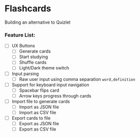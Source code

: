 # Flashcards
Building an alternative to Quizlet

### Feature List:
- [ ] UX Buttons
    - [ ] Generate cards
    - [ ] Start studying
    - [ ] Shuffle cards
    - [ ] Light/Dark theme switch
- [ ] Input parsing
    - [ ] Raw user input using comma separation `word,definition`
- [ ] Support for keyboard input navigation
    - [ ] Spacebar flips card
    - [ ] Arrow keys progress through cards
- [ ] Import file to generate cards
    - [ ] Import as JSON file
    - [ ] Import as CSV file
- [ ] Export cards to file
    - [ ] Export as JSON file
    - [ ] Export as CSV file
